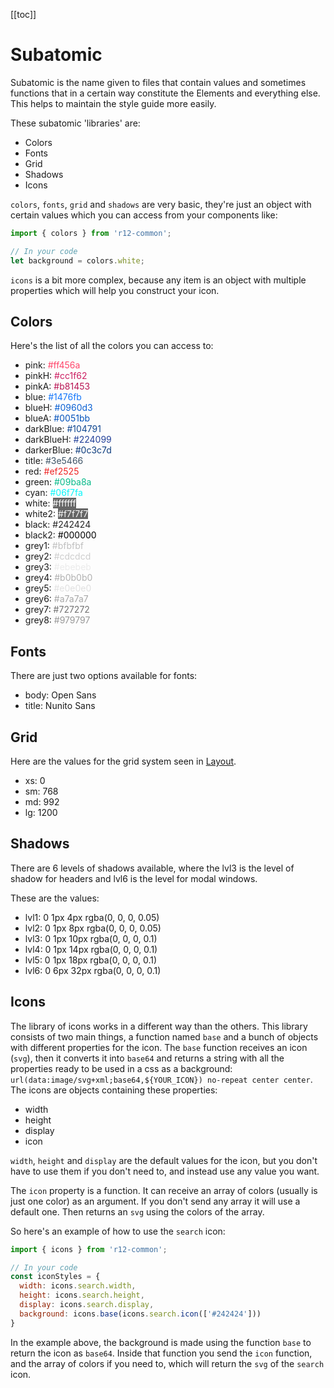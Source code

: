 [[toc]]

# Subatomic
Subatomic is the name given to files that contain values and sometimes functions that in a certain way constitute the Elements and everything else. This helps to maintain the style guide more easily.

These subatomic 'libraries' are:
  
- Colors
- Fonts
- Grid
- Shadows
- Icons

`colors`, `fonts`, `grid` and `shadows` are very basic, they're just an object with certain values which you can access from your components like:
```jsx
import { colors } from 'r12-common';

// In your code
let background = colors.white;
```
`icons` is a bit more complex, because any item is an object with multiple properties which will help you construct your icon.

## Colors
Here's the list of all the colors  you can access to:

- pink: <span style="color:#ff456a">#ff456a</span>
- pinkH: <span style="color:#cc1f62">#cc1f62</span>
- pinkA: <span style="color:#b81453">#b81453</span>
- blue: <span style="color:#1476fb">#1476fb</span>
- blueH: <span style="color:#0960d3">#0960d3</span>
- blueA: <span style="color:#0051bb">#0051bb</span>
- darkBlue: <span style="color:#104791">#104791</span>
- darkBlueH: <span style="color:#224099">#224099</span>
- darkerBlue: <span style="color:#0c3c7d">#0c3c7d</span>
- title: <span style="color:#3e5466">#3e5466</span>
- red: <span style="color:#ef2525">#ef2525</span>
- green: <span style="color:#09ba8a">#09ba8a</span>
- cyan: <span style="color:#06f7fa">#06f7fa</span>
- white: <span style="color:#ffffff; background:#666">#ffffff</span>
- white2: <span style="color:#f7f7f7; background:#666">#f7f7f7</span>
- black: <span style="color:#242424">#242424</span>
- black2: <span style="color:#000000">#000000</span>
- grey1: <span style="color:#bfbfbf">#bfbfbf</span>
- grey2: <span style="color:#cdcdcd">#cdcdcd</span>
- grey3: <span style="color:#ebebeb">#ebebeb</span>
- grey4: <span style="color:#b0b0b0">#b0b0b0</span>
- grey5: <span style="color:#e0e0e0">#e0e0e0</span>
- grey6: <span style="color:#a7a7a7">#a7a7a7</span>
- grey7: <span style="color:#727272">#727272</span>
- grey8: <span style="color:#979797">#979797</span>

## Fonts
There are just two options available for fonts:

- body: Open Sans
- title: Nunito Sans

## Grid
Here are the values for the grid system seen in [Layout](./Layout.md).

- xs: 0
- sm: 768
- md: 992
- lg: 1200

## Shadows
There are 6 levels of shadows available, where the lvl3 is the level of shadow for headers and lvl6 is the level for modal windows.

These are the values:

- lvl1: 0 1px 4px rgba(0, 0, 0, 0.05)
- lvl2: 0 1px 8px rgba(0, 0, 0, 0.05)
- lvl3: 0 1px 10px rgba(0, 0, 0, 0.1)
- lvl4: 0 1px 14px rgba(0, 0, 0, 0.1)
- lvl5: 0 1px 18px rgba(0, 0, 0, 0.1)
- lvl6: 0 6px 32px rgba(0, 0, 0, 0.1)

## Icons
The library of icons works in a different way than the others. This library consists of two main things, a function named `base` and a bunch of objects with different properties for the icon.
The `base` function receives an icon (`svg`), then it converts it into `base64` and returns a string with all the properties ready to be used in a css as a background: `url(data:image/svg+xml;base64,${YOUR_ICON}) no-repeat center center`.
The icons are objects containing these properties:

- width
- height
- display
- icon

`width`, `height` and `display` are the default values for the icon, but you don't have to use them if you don't need to, and instead use any value you want.

The `icon` property is a function. It can receive an array of colors (usually is just one color) as an argument. If you don't send any array it will use a default one. Then returns an `svg` using the colors of the array.

So here's an example of how to use the `search` icon:
```jsx
import { icons } from 'r12-common';

// In your code
const iconStyles = {
  width: icons.search.width,
  height: icons.search.height,
  display: icons.search.display,
  background: icons.base(icons.search.icon(['#242424']))
}
```

In the example above, the background is made using the function `base` to return the icon as `base64`. Inside that function you send the `icon` function, and the array of colors if you need to, which will return the `svg` of the `search` icon.
